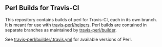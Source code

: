 Perl Builds for Travis-CI
-------------------------
This repository contains builds of perl for Travis-CI, each in its own branch.
It is meant for use with
[travis-perl/helpers](https://github.com/travis-perl/helpers).  Perl builds
are contained in separate branches as maintained by
[travis-perl/builder](https://github.com/travis-perl/builder).

See [travis-perl/builder/.travis.yml](https://github.com/travis-perl/builder/blob/master/.travis.yml)
for available versions of Perl.
